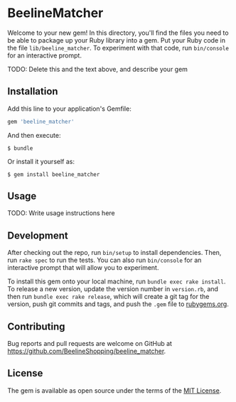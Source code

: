 # BeelineMatcher

Welcome to your new gem! In this directory, you'll find the files you need to be able to package up your Ruby library into a gem. Put your Ruby code in the file `lib/beeline_matcher`. To experiment with that code, run `bin/console` for an interactive prompt.

TODO: Delete this and the text above, and describe your gem

## Installation

Add this line to your application's Gemfile:

```ruby
gem 'beeline_matcher'
```

And then execute:

    $ bundle

Or install it yourself as:

    $ gem install beeline_matcher

## Usage

TODO: Write usage instructions here

## Development

After checking out the repo, run `bin/setup` to install dependencies. Then, run `rake spec` to run the tests. You can also run `bin/console` for an interactive prompt that will allow you to experiment.

To install this gem onto your local machine, run `bundle exec rake install`. To release a new version, update the version number in `version.rb`, and then run `bundle exec rake release`, which will create a git tag for the version, push git commits and tags, and push the `.gem` file to [rubygems.org](https://rubygems.org).

## Contributing

Bug reports and pull requests are welcome on GitHub at https://github.com/BeelineShopping/beeline_matcher.


## License

The gem is available as open source under the terms of the [MIT License](http://opensource.org/licenses/MIT).

